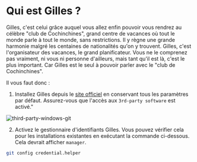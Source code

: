 # Qui est Gilles ? 

Gilles, c'est celui grâce auquel vous allez enfin pouvoir vous rendrez au célèbre "club de Cochinchines", grand centre de vacances où tout le monde parle à tout le monde, sans restrictions. Il y règne une grande harmonie malgré les centaines de nationalités qu'on y trouvent. 
Gilles, c'est l'organisateur des vacances, le grand planificateur. Vous ne le comprenez pas vraiment, ni vous ni personne d'ailleurs, mais tant qu'il est là, c'est le plus important. Car Gilles est le seul à pouvoir parler avec le "club de Cochinchines". 

Il vous faut donc : 

1. Installez Gilles depuis le [site officiel](https://git-scm.com/download/win) en conservant tous les paramètres par défaut. Assurez-vous que l'accès aux `3rd-party software` est activé."

![third-party-windows-git](https://github.com/user-attachments/assets/2e9c1e21-40bd-481b-96a3-046b4c6dc773)


2. Activez le gestionnaire d'identifiants Gilles. Vous pouvez vérifier cela pour les installations existantes en exécutant la commande ci-dessous. Cela devrait afficher `manager`.

```bash
git config credential.helper
```
